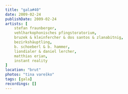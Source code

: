 ```yaml
---
title: "gala#40"
date: 2009-02-24
publishDate: 2009-02-24
artists: [
    stefan fraunberger,
    vehlharkophonisches pfingstoratorium,
    bruzek & kleinfercher & dos santos & zlanabitnig,
    bezirkshäuptling,
    b. schoeberl & b. hammer,
    liondialer & daniel lercher,
    matthias erian,
    instant reality
]
location: "brut"
photos: "tina vareško"
tags: [gala]
recordings: []
---
```

